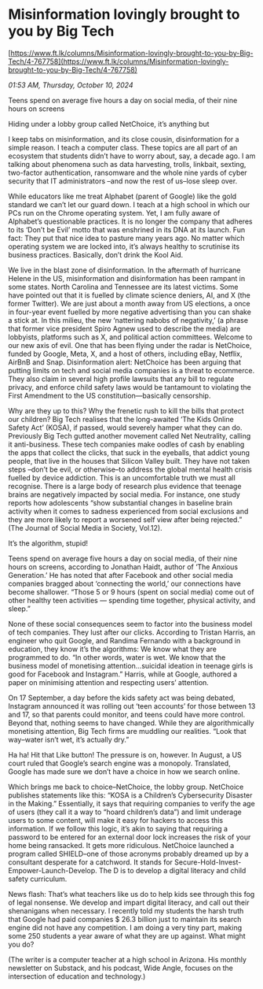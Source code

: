 # Misinformation lovingly brought to you by Big Tech

[https://www.ft.lk/columns/Misinformation-lovingly-brought-to-you-by-Big-Tech/4-767758](https://www.ft.lk/columns/Misinformation-lovingly-brought-to-you-by-Big-Tech/4-767758)

*01:53 AM, Thursday, October 10, 2024*

Teens spend on average five hours a day on social media, of their nine hours on screens

Hiding under a lobby group called NetChoice, it’s anything but

I keep tabs on misinformation, and its close cousin, disinformation for a simple reason. I teach a computer class. These topics are all part of an ecosystem that students didn’t have to worry about, say, a decade ago. I am talking about phenomena such as data harvesting, trolls, linkbait, sexting, two-factor authentication, ransomware and the whole nine yards of cyber security that IT administrators –and now the rest of us–lose sleep over.

While educators like me treat Alphabet (parent of Google) like the gold standard we can’t let our guard down. I teach at a high school in which our PCs run on the Chrome operating system. Yet, I am fully aware of Alphabet’s questionable practices. It is no longer the company that adheres to its ‘Don’t be Evil’ motto that was enshrined in its DNA at its launch. Fun fact: They put that nice idea to pasture many years ago. No matter which operating system we are locked into, it’s always healthy to scrutinise its business practices. Basically, don’t drink the Kool Aid.

We live in the blast zone of disinformation. In the aftermath of hurricane Helene in the US, misinformation and disinformation has been rampant in some states. North Carolina and Tennessee are its latest victims. Some have pointed out that it is fuelled by climate science deniers, AI, and X (the former Twitter). We are just about a month away from US elections, a once in four-year event fuelled by more negative advertising than you can shake a stick at. In this milieu, the new ‘nattering nabobs of negativity,’ (a phrase that former vice president Spiro Agnew used to describe the media) are lobbyists, platforms such as X, and political action committees. Welcome to our new axis of evil. One that has been flying under the radar is NetChoice, funded by Google, Meta, X, and a host of others, including eBay, Netflix, AirBnB and Snap. Disinformation alert: NetChoice has been arguing that putting limits on tech and social media companies is a threat to ecommerce. They also claim in several high profile lawsuits that any bill to regulate privacy, and enforce child safety laws would be tantamount to violating the First Amendment to the US constitution—basically censorship.

Why are they up to this? Why the frenetic rush to kill the bills that protect our children? Big Tech realises that the long-awaited ‘The Kids Online Safety Act’ (KOSA), if passed, would severely hamper what they can do. Previously Big Tech gutted another movement called Net Neutrality, calling it anti-business. These tech companies make oodles of cash by enabling the apps that collect the clicks, that suck in the eyeballs, that addict young people, that live in the houses that Silicon Valley built. They have not taken steps –don’t be evil, or otherwise–to address the global mental health crisis fuelled by device addiction. This is an uncomfortable truth we must all recognise. There is a large body of research plus evidence that teenage brains are negatively impacted by social media. For instance, one study reports how adolescents “show substantial changes in baseline brain activity when it comes to sadness experienced from social exclusions and they are more likely to report a worsened self view after being rejected.” (The Journal of Social Media in Society, Vol.12).

It’s the algorithm, stupid!

Teens spend on average five hours a day on social media, of their nine hours on screens, according to Jonathan Haidt, author of ‘The Anxious Generation.’ He has noted that after Facebook and other social media companies bragged about ‘connecting the world,’ our connections have become shallower. “Those 5 or 9 hours (spent on social media) come out of other healthy teen activities — spending time together, physical activity, and sleep.”

None of these social consequences seem to factor into the business model of tech companies. They lust after our clicks. According to Tristan Harris, an engineer who quit Google, and Randima Fernando with a background in education, they know it’s the algorithms: We know what they are programmed to do. “In other words, water is wet. We know that the business model of monetising attention…suicidal ideation in teenage girls is good for Facebook and Instagram.” Harris, while at Google, authored a paper on minimising attention and respecting users’ attention.

On 17 September, a day before the kids safety act was being debated, Instagram announced it was rolling out ‘teen accounts’ for those between 13 and 17, so that parents could monitor, and teens could have more control. Beyond that, nothing seems to have changed. While they are algorithmically monetising attention, Big Tech firms are muddling our realities. “Look that way–water isn’t wet, it’s actually dry.”

Ha ha! Hit that Like button! The pressure is on, however. In August, a US court ruled that Google’s search engine was a monopoly. Translated, Google has made sure we don’t have a choice in how we search online.

Which brings me back to choice–NetChoice, the lobby group. NetChoice publishes statements like this: “KOSA is a Children’s Cybersecurity Disaster in the Making.” Essentially, it says that requiring companies to verify the age of users (they call it a way to “hoard children’s data”) and limit underage users to some content, will make it easy for hackers to access this information. If we follow this logic, it’s akin to saying that requiring a password to be entered for an external door lock increases the risk of your home being ransacked. It gets more ridiculous. NetChoice launched a program called SHIELD–one of those acronyms probably dreamed up by a consultant desperate for a catchword. It stands for Secure-Hold-Invest-Empower-Launch-Develop. The D is to develop a digital literacy and child safety curriculum.

News flash: That’s what teachers like us do to help kids see through this fog of legal nonsense. We develop and impart digital literacy, and call out their shenanigans when necessary. I recently told my students the harsh truth that Google had paid companies $ 26.3 billion just to maintain its search engine did not have any competition. I am doing a very tiny part, making some 250 students a year aware of what they are up against. What might you do?

(The writer is a computer teacher at a high school in Arizona. His monthly newsletter on Substack, and his podcast, Wide Angle, focuses on the intersection of education and technology.)

